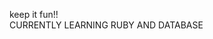 keep it fun!!
<br> CURRENTLY LEARNING RUBY AND DATABASE

<!---
bagir-kaff/bagir-kaff is a ✨ special ✨ repository because its `README.md` (this file) appears on your GitHub profile.
You can click the Preview link to take a look at your changes.
--->
